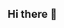 ## Hi there 👋

<!--
**EishaTab/EishaTab** is a ✨ _special_ ✨ repository because its `READM<h1 align="center">Hi 👋, I'm Januu</h1>
<h3 align="center">A passionate full stack developer from [Your Country]</h3>

<img align="right" alt="Coding" width="300" src="https://media.giphy.com/media/qgQUggAC3Pfv687qPC/giphy.gif">

- 🔭 I’m currently working on **awesome projects**
- 🌱 I’m currently learning **Next.js, Docker, and TypeScript**
- 👯 I’m looking to collaborate on **open source projects**
- 💬 Ask me about **JavaScript, React, or Node.js**
- 📫 How to reach me: **your.email@example.com**

---

### 📫 Connect with me:

<p align="left">
<a href="https://linkedin.com/in/your-profile" target="blank"><img align="center" src="https://cdn.jsdelivr.net/npm/simple-icons@3.0.1/icons/linkedin.svg" alt="linkedin" height="30" width="30" /></a>
<a href="https://github.com/yourusername" target="blank"><img align="center" src="https://cdn.jsdelivr.net/npm/simple-icons@3.0.1/icons/github.svg" alt="github" height="30" width="30" /></a>
</p>

---

### 🛠️ Languages and Tools:
<p>
  <img src="https://img.shields.io/badge/-JavaScript-black?style=flat-square&logo=javascript">
  <img src="https://img.shields.io/badge/-React-black?style=flat-square&logo=react">
  <img src="https://img.shields.io/badge/-Node.js-black?style=flat-square&logo=node.js">
</p>

---

### 📊 GitHub Stats:

![Januu's GitHub stats](https://github-readme-stats.vercel.app/api?username=yourusername&show_icons=true&theme=radical)

![Top Langs](https://github-readme-stats.vercel.app/api/top-langs/?username=yourusername&layout=compact&theme=radical)
E.md` (this file) appears on your GitHub profile.

Here are some ideas to get you started:

- 🔭 I’m currently working on ...
- 🌱 I’m currently learning ...
- 👯 I’m looking to collaborate on ...
- 🤔 I’m looking for help with ...
- 💬 Ask me about ...
- 📫 How to reach me: ...
- 😄 Pronouns: ...
- ⚡ Fun fact: ...
-->

